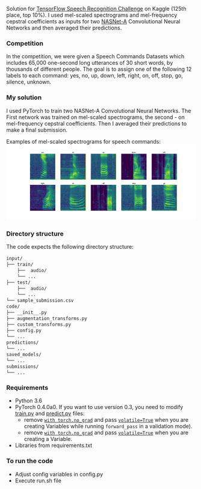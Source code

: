 Solution for [TensorFlow Speech Recognition Challenge](https://www.kaggle.com/c/tensorflow-speech-recognition-challenge) on Kaggle (125th place, top 10%).
I used mel-scaled spectrograms and mel-frequency cepstral coefficients as inputs
for two [NASNet-A](https://research.googleblog.com/2017/11/automl-for-large-scale-image.html) Convolutional Neural Networks and then averaged their predictions.

### Competition
In the competition, we were given a Speech Commands Datasets which includes 65,000 one-second long utterances of 30 short words, by thousands of different people. The goal is to assign one of the following 12 labels to each command: yes, no, up, down, left, right, on, off, stop, go, silence, unknown.

### My solution
I used PyTorch to train two NASNet-A Convolutional Neural Networks. The First network was trained on mel-scaled spectrograms, the second - on mel-frequency cepstral coefficients. Then I averaged their predictions to make a final submission.

Examples of mel-scaled spectrograms for speech commands:
![Mel-scaled spectrograms for speech commands](img/mel.jpg)

### Directory structure
The code expects the following directory structure:
```
input/
├── train/
    ├──  audio/
    └── ...
├── test/
    ├──  audio/
    └── ...
└── sample_submission.csv
code/
├── __init__.py
├── augmentation_transforms.py
├── custom_transforms.py
├── config.py
└── ...
predictions/
└── ...
saved_models/
└── ...
submissions/
└── ...
```

### Requirements
- Python 3.6
- PyTorch 0.4.0a0. If you want to use version 0.3, you need to modify [train.py](train.py) and [predict.py](predict.py) files: 
  - remove [`with torch.no_grad`](train.py#L98) and pass [`volatile=True`](train.py#L42-L43) when you are creating Variables while running `forward_pass` in a validation mode).
  - remove [`with torch.no_grad`](predict.py#L56) and pass [`volatile=True`](predict.py#L58) when you are creating a Variable.
- Libraries from requirements.txt

### To run the code
- Adjust config variables in config.py
- Execute run.sh file
